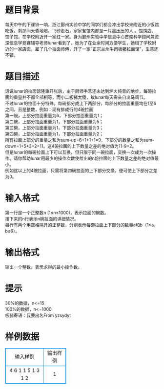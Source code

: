 # 

 
 # 题目背景 
每天中午的下课铃一响，浙江鄞州实验中学的同学们都会冲出学校来附近的小饭馆吃饭，刹那间天昏地暗，飞砂走石，家家餐馆内都是一片黑压压的人&nbsp;。馄饨店、饺子馆，在学校附近开一家红一家。身为鄞州实验中学信息中心首席科学顾问兼资深信息学竞赛辅导老师lunar看到了，她为了在业余时间方便学生，她租了学校附近的一家店面，雇了几个拉面师傅，开了一家“正宗兰州牛肉板猪拉面馆”，生意还不错。 

 
 # 题目描述 
话说lunar的拉面馆隆重开张后，由于厨师手艺还未达到炉火纯青的地步，每碗拉面的重量并不都全部相等，而小二板猪太傻，故lunar每天需亲自出马调节。<BR>不过lunar的拉面十分特殊，每碗都分成上下两部分，每部分的拉面重量均在1至6之间，且是整数，例如：现有排成行的4碗拉面<BR>第一碗，上部分拉面重量为6，下部分拉面重量为1；<BR>第二碗，上部分拉面重量为1，下部分拉面重量为5；<BR>第三碗，上部分拉面重量为1，下部分拉面重量为3；<BR>第四碗，上部分拉面重量为1，下部分拉面重量为2；<BR>所有拉面上部分的重量之和为sum-up=6+1+1+1=9，下部分的数量之和为sum-down=1+5+3+2=11。这4碗拉面的上下数量之差的绝对值为11-9=2。<BR>但是lunar的每碗拉面上下可以互换，但只限于同一碗拉面，交换一次成为一次操作。请你帮助lunar用最少的操作次数使给出的n份拉面的上下数量之差的绝对值最小。<BR>例如这以上的4碗拉面，只需将第四碗拉面的上下部分交换，便可使上下部分之差为0。<BR> 

 
 # 输入格式 
第一行是一个正整数n&nbsp;(1≤n≤1000)，表示拉面的碗数。<BR>接下来的n行表示n碗拉面的详细情况。<BR>每行有两个用空格隔开的正整数，分别表示每碗拉面上下部分的数量a和b（1≤a，b≤6）。<BR> 

 
 # 输出格式 
输出一个整数。表示求得的最小操作数。 

 
 # 提示 
30%的数据，n&lt;=15<BR>100%的数据，n&lt;=1000<BR>板猪寄语：我要出名From&nbsp;yzsydyt 
# 样例数据
<style>
        table,table tr th, table tr td { border:1px solid #0094ff; }
        table { width: 200px; min-height: 25px; line-height: 25px; text-align: center; border-collapse: collapse;}   
    </style>
<table>
	<tr>
		<td>输入样例</td>
		<td>输出样例</td>
	</tr>
<tr><td>4
6 1
1 5
1 3
1 2
</td><td>1
</td></tr></table>
